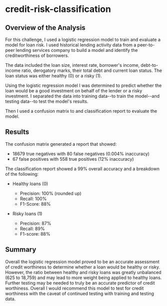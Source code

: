 # credit-risk-classification

## Overview of the Analysis

For this challenge, I used a logistic regression model to train and evaluate a model for loan risk. I used historical lending activity  data from a peer-to-peer lending services company to build a model and identify the creditworthiness of borrowers.

The data included the loan size, interest rate, borrower's income, debt-to-income ratio, derogatory marks, their total debt and current loan status. The loan status was either  healthy (0) or a risky (1).

Using the logistic regression model I was determined to predict whether the loan would be a good investment on behalf of the lender or a risky investment. I separated the data into training data--to train the model--and testing data--to test the model's results. 

Then I used a confusion matrix to and classification report to evaluate the model.


## Results

The confusion matrix generated a report that showed:

- 18679 true negatives with 80 false negatives (0.004% inaccuracy)
- 67 false positives with 558 true positives (12% inaccuracy)

The classification report showed a 99% overall accuracy and a breakdown of the following:
 - Healthy loans (0)
    - Precision: 100% (rounded up)
    - Recall: 100%
    - F1-Score: 88%

 - Risky loans (1)
    - Precision: 87%
    - Recall: 89%
    - F1-score: 88%

## Summary

Overall the logistic regression model proved to be an accurate assessment of credit worthiness to determine whether a loan would be healthy or risky. However, the ratio between healthy and risky loans was greatly unbalanced (625 to 18,759) and may lead to more weight being applied to healthy loans. Further testing may be needed to truly be an accurate predictor of credit worthiness. Overall I would recommend this model to test for credit worthiness with the caveat of continued testing with training and testing data.